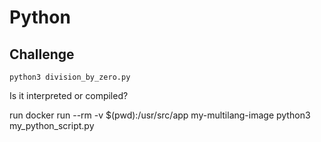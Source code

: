 # Python

## Challenge

    python3 division_by_zero.py

Is it interpreted or compiled?


run docker run --rm -v $(pwd):/usr/src/app my-multilang-image python3 my_python_script.py
